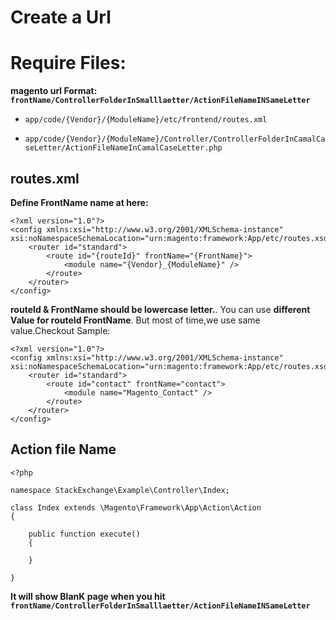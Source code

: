 # Create a Url

# Require Files:


**magento url Format: `frontName/ControllerFolderInSmalllaetter/ActionFileNameINSameLetter`**


- `app/code/{Vendor}/{ModuleName}/etc/frontend/routes.xml`

- `app/code/{Vendor}/{ModuleName}/Controller/ControllerFolderInCamalCaseLetter/ActionFileNameInCamalCaseLetter.php`
## routes.xml
**Define FrontName name at here:**

```
<?xml version="1.0"?>
<config xmlns:xsi="http://www.w3.org/2001/XMLSchema-instance" xsi:noNamespaceSchemaLocation="urn:magento:framework:App/etc/routes.xsd">
    <router id="standard">
        <route id="{routeId}" frontName="{FrontName}">
            <module name="{Vendor}_{ModuleName}" />
        </route>
    </router>
</config>
```
**routeId & FrontName should be lowercase letter.**. You can use **different Value for routeId FrontName**.
But most of time,we use same value.Checkout Sample:

```
<?xml version="1.0"?>
<config xmlns:xsi="http://www.w3.org/2001/XMLSchema-instance" xsi:noNamespaceSchemaLocation="urn:magento:framework:App/etc/routes.xsd">
    <router id="standard">
        <route id="contact" frontName="contact">
            <module name="Magento_Contact" />
        </route>
    </router>
</config>
````

## Action file Name

```
<?php

namespace StackExchange\Example\Controller\Index;

class Index extends \Magento\Framework\App\Action\Action
{
    
    public function execute() 
    {
        
    }

}
```

**It will show BlanK page when you hit `frontName/ControllerFolderInSmalllaetter/ActionFileNameINSameLetter`**
